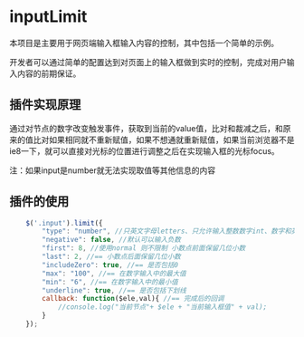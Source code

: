 # inputLimit

本项目是主要用于网页端输入框输入内容的控制，其中包括一个简单的示例。

开发者可以通过简单的配置达到对页面上的输入框做到实时的控制，完成对用户输入内容的前期保证。

## 插件实现原理


通过对节点的数字改变触发事件，获取到当前的value值，比对和裁减之后，和原来的值比对如果相同就不重新赋值，如果不想通就重新赋值，如果当前浏览器不是ie8一下，就可以直接对光标的位置进行调整之后在实现输入框的光标focus。

注：如果input是number就无法实现取值等其他信息的内容

## 插件的使用


```js
    $('.input').limit({
        "type": "number", //只英文字母letters、只允许输入整数数字int、数字和英文字符number_letters、只能是数字number(可以有小数点)
        "negative": false, //默认可以输入负数
        "first": 8, //使用normal 则不限制 小数点前面保留几位小数
        "last": 2, //== 小数点后面保留几位小数
        "includeZero": true, //== 是否包括0
        "max": "100", //== 在数字输入中的最大值
        "min": "6", //== 在数字输入中的最小值
        "underline": true, //== 是否包括下划线
        callback: function($ele,val){ //== 完成后的回调
            //console.log("当前节点"+ $ele + "当前输入框值" + val);
        }
    });
```
